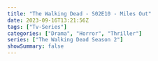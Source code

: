 ```yaml
---
title: "The Walking Dead - S02E10 - Miles Out"
date: 2023-09-16T13:21:56Z
tags: ["Tv-Series"]
categories: ["Drama", "Horror", "Thriller"]
series: ["The Walking Dead Season 2"]
showSummary: false
---
```


  <mux-player stream-type="on-demand"
  src="https://kp3d-my.sharepoint.com/personal/ryoo_kp3d_onmicrosoft_com/_layouts/15/download.aspx?share=EZH5dwWFxK1Dtgy6HYcz8QEBHw-8DEokAnjlQ4so1BaYiQ" metadata-video-title="The Walking Dead - S02E10 - Miles Out" prefer-playback="mse" controls>
  </mux-player>
  
  
  <script src="https://cdn.jsdelivr.net/npm/@mux/mux-player"></script>
  
   <script id="pfZJYaPp1EQZhCCALw7yvmw6RHOstfZ023CgiMHVxqeE" type="application/ld+json">
 {
  "@context": "https://schema.org/",
  "@type": "VideoObject",
  "name": "The Walking Dead - S02E10 - Miles Out",
  "contentUrl": "https://stream.mux.com/XDA7vkFIJic00OnvtJOFoaSmCGw6uZR1Nq00ZOAyqRW9g.m3u8",
  "thumbnailUrl": "https://www.themoviedb.org/t/p/original/eUMwG5vXg4ovEUvXLAFgrr4bQvp.jpg?width=314&fit_mode=preserve&time=25",
  "uploadDate": "2023-09-16T13:21:56Z",
}

</script>
